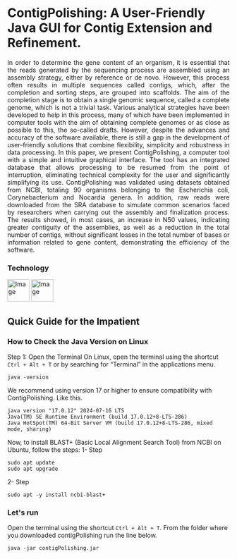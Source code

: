 # ContigPolishing: A User-Friendly Java GUI for Contig Extension and Refinement.
<p align="justify"> In order to determine the gene content of an organism, it is essential that the reads generated by the sequencing process are assembled using an assembly strategy, either by reference or de novo. However, this process often results in multiple sequences called contigs, which, after the completion and sorting steps, are grouped into scaffolds. The aim of the completion stage is to obtain a single genomic sequence, called a complete genome, which is not a trivial task. Various analytical strategies have been developed to help in this process, many of which have been implemented in computer tools with the aim of obtaining complete genomes or as close as possible to this, the so-called drafts. However, despite the advances and accuracy of the software available, there is still a gap in the development of user-friendly solutions that combine flexibility, simplicity and robustness in data processing. In this paper, we present ContigPolishing, a computer tool with a simple and intuitive graphical interface. The tool has an integrated database that allows processing to be resumed from the point of interruption, eliminating technical complexity for the user and significantly simplifying its use. ContigPolishing was validated using datasets obtained from NCBI, totaling 90 organisms belonging to the Escherichia coli, Corynebacterium and Nocardia genera. In addition, raw reads were downloaded from the SRA database to simulate common scenarios faced by researchers when carrying out the assembly and finalization process. The results showed, in most cases, an increase in N50 values, indicating greater contiguity of the assemblies, as well as a reduction in the total number of contigs, without significant losses in the total number of bases or information related to gene content, demonstrating the efficiency of the software.</p>

### Technology
<image src="https://github.com/allanverasce/allanverasce/assets/25986290/e9eef5db-3d9e-419d-bc31-c29c16076146" alt="Image" width="50"/>
<image src="https://github.com/allanverasce/allanverasce/assets/25986290/3f178481-786d-4e6f-b46f-7e10732e9ca8" alt="Image" width="50"/>

## Quick Guide for the Impatient
### How to Check the Java Version on Linux
Step 1: Open the Terminal
On Linux, open the terminal using the shortcut `Ctrl + Alt + T` or by searching for “Terminal” in the applications menu.
```
java -version
```
We recommend using version 17 or higher to ensure compatibility with ContigPolishing. Like this.
```
java version "17.0.12" 2024-07-16 LTS
Java(TM) SE Runtime Environment (build 17.0.12+8-LTS-286)
Java HotSpot(TM) 64-Bit Server VM (build 17.0.12+8-LTS-286, mixed mode, sharing)
```

Now, to install BLAST+ (Basic Local Alignment Search Tool) from NCBI on Ubuntu, follow the steps:
1- Step
```
sudo apt update
sudo apt upgrade
```
2- Step
```
sudo apt -y install ncbi-blast+
```

### Let's run
Open the terminal using the shortcut `Ctrl + Alt + T`. From the folder where you downloaded contigPolishing run the line below.

```
java -jar contigPolishing.jar
```

